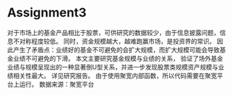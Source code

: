 # Assignment3
 对于市场上的基金产品相比于股票，可供研究的数据较少，由于信息披露问题，信息不对称程度较低。
 同时，资金规模越大，越难跑赢市场，是投资界的常识。
 因此产生了矛盾点：业绩好的基金不可避免的会扩大规模，而扩大规模可能会导致基金业绩不可避免的下滑。
 本文主要研究基金规模与业绩的关系， 验证了场外基金业绩与规模呈现出的一种显著倒U型关系，并进一步发现股票类规模资产规模与业绩相关性最大。
 详见研究报告。
 由于使用聚宽内部函数，所以代码需要在聚宽平台上运行。
 数据来源：聚宽平台

